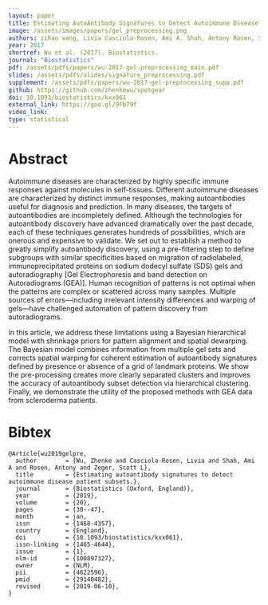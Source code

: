 ```yaml
---
layout: paper
title: Estimating AutoAntibody Signatures to Detect Autoimmune Disease Patient Subsets
image: /assets/images/papers/gel_preprocessing.png
authors: zihao wang, Livia Casciola-Rosen, Ami A. Shah, Antony Rosen, Scott Zeger
year: 2017
shortref: Wu et al. (2017). Biostatistics.
journal: "Biostatistics"
pdf: /assets/pdfs/papers/wu-2017-gel-preprocessing_main.pdf
slides: /assets/pdfs/slides/signature_preprocessing.pdf
supplement: /assets/pdfs/papers/wu-2017-gel-preprocessing_supp.pdf
github: https://github.com/zhenkewu/spotgear
doi: 10.1093/biostatistics/kxx061
external_link: https://goo.gl/9Fb79f
video_link: 
type: statistical
---
```


# Abstract

Autoimmune diseases are characterized by highly specific immune responses against molecules in self-tissues. Different autoimmune diseases are characterized by distinct immune responses, making autoantibodies useful for diagnosis and prediction. In many diseases, the targets of autoantibodies are incompletely defined. Although the technologies for autoantibody discovery have advanced dramatically over the past decade, each of these techniques generates hundreds of possibilities, which are onerous and expensive to validate. We set out to establish a method to greatly simplify autoantibody discovery, using a pre-filtering step to define subgroups with similar specificities based on migration of radiolabeled, immunoprecipitated proteins on sodium dodecyl sulfate (SDS) gels and autoradiography [Gel Electrophoresis and band detection on Autoradiograms (GEA)]. Human recognition of patterns is not optimal when the patterns are complex or scattered across many samples. Multiple sources of errors—including irrelevant intensity differences and warping of gels—have challenged automation of pattern discovery from autoradiograms.

In this article, we address these limitations using a Bayesian hierarchical model with shrinkage priors for pattern alignment and spatial dewarping. The Bayesian model combines information from multiple gel sets and corrects spatial warping for coherent estimation of autoantibody signatures defined by presence or absence of a grid of landmark proteins. We show the pre-processing creates more clearly separated clusters and improves the accuracy of autoantibody subset detection via hierarchical clustering. Finally, we demonstrate the utility of the proposed methods with GEA data from scleroderma patients.

# Bibtex

```
@Article{wu2019gelpre,
  author        = {Wu, Zhenke and Casciola-Rosen, Livia and Shah, Ami A and Rosen, Antony and Zeger, Scott L},
  title         = {Estimating autoantibody signatures to detect autoimmune disease patient subsets.},
  journal       = {Biostatistics (Oxford, England)},
  year          = {2019},
  volume        = {20},
  pages         = {30--47},
  month         = jan,
  issn          = {1468-4357},
  country       = {England},
  doi           = {10.1093/biostatistics/kxx061},
  issn-linking  = {1465-4644},
  issue         = {1},
  nlm-id        = {100897327},
  owner         = {NLM},
  pii           = {4622596},
  pmid          = {29140482},
  revised       = {2019-06-10},
}
```
